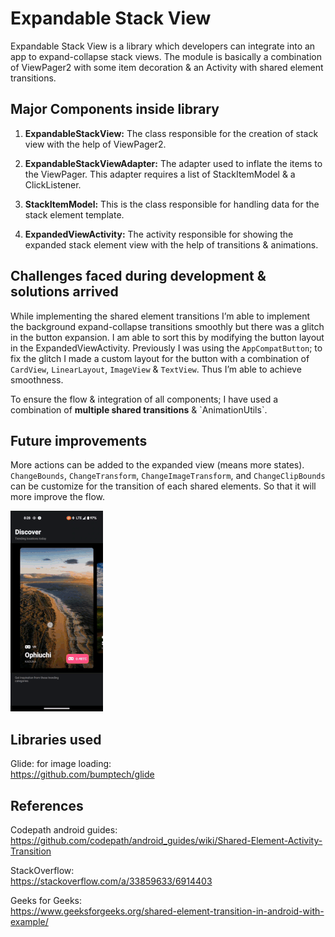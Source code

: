 # Expandable Stack View

Expandable Stack View is a library which developers can integrate into an app to expand-collapse stack views. The module is basically a combination of ViewPager2 with some item decoration & an Activity with shared element transitions.

## Major Components inside library

1. <b>ExpandableStackView:</b> The class responsible for the creation of stack view with the help of ViewPager2.

2. <b>ExpandableStackViewAdapter:</b> The adapter used to inflate the items to the ViewPager. This adapter requires a list of StackItemModel & a ClickListener.

3. <b>StackItemModel:</b> This is the class responsible for handling data for the stack element template.

4. <b>ExpandedViewActivity:</b> The activity responsible for showing the expanded stack element view with the help of transitions & animations.

## Challenges faced during development & solutions arrived

While implementing the shared element transitions I’m able to implement the background expand-collapse transitions smoothly but there was a glitch in the button expansion. I am able to sort this by modifying the button layout in the ExpandedViewActivity. Previously I was using the `AppCompatButton`; to fix the glitch I made a custom layout for the button with a combination of `CardView`, `LinearLayout`, `ImageView` & `TextView`. Thus I’m able to achieve smoothness.
<p>To ensure the flow & integration of all components; I have used a combination of <b>multiple shared transitions</b> & `AnimationUtils`.<p/>

## Future improvements
More actions can be added to the expanded view (means more states). `ChangeBounds`, `ChangeTransform`, `ChangeImageTransform`, and `ChangeClipBounds` can be customize for the transition of each shared elements. So that it will more improve the flow.

![result](https://github.com/Jithin-Jude/lib_expandable_stack_view/blob/02b808133a4bb81f8f41bd05df1e5507d33755cd/screenshots/expendable_stack_view.gif)

## Libraries used
Glide: for image loading:<br/>
https://github.com/bumptech/glide

## References
Codepath android guides:<br/>
https://github.com/codepath/android_guides/wiki/Shared-Element-Activity-Transition

StackOverflow:<br/>
https://stackoverflow.com/a/33859633/6914403

Geeks for Geeks:<br/>
https://www.geeksforgeeks.org/shared-element-transition-in-android-with-example/


